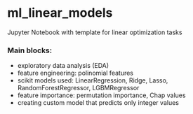 # ml_linear_models

Jupyter Notebook with template for linear optimization tasks

### Main blocks:
* exploratory data analysis (EDA)
* feature engineering: polinomial features
* scikit models used: LinearRegression, Ridge, Lasso, RandomForestRegressor, LGBMRegressor
* feature importance: permutation importance, Chap values
* creating custom model that predicts only integer values

